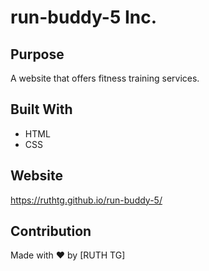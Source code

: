 # run-buddy-5 Inc.

## Purpose
A website that offers fitness training services.

## Built With
* HTML
* CSS

## Website
https://ruthtg.github.io/run-buddy-5/

## Contribution
Made with ❤️ by [RUTH TG]
